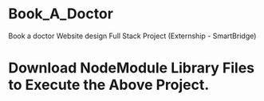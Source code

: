 # Book_A_Doctor
Book a doctor Website design Full Stack Project (Externship - SmartBridge)
# Download NodeModule Library Files to Execute the Above Project.
